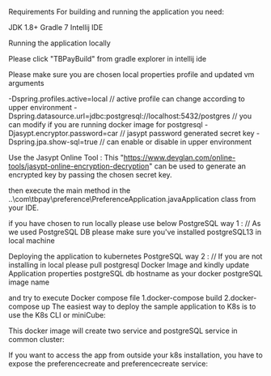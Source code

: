 Requirements
For building and running the application you need:

JDK 1.8+
Gradle 7
Intellij IDE

Running the application locally

Please click "TBPayBuild" from gradle explorer in intellij ide

Please make sure you are chosen local properties profile and updated vm arguments

-Dspring.profiles.active=local  // active profile can change according to upper environment
-Dspring.datasource.url=jdbc:postgresql://localhost:5432/postgres  // you can modify if you are running docker image for postgresql
-Djasypt.encryptor.password=car  // jasypt password generated secret key 
-Dspring.jpa.show-sql=true // can enable or disable in upper environment

Use the Jasypt Online Tool :
This "https://www.devglan.com/online-tools/jasypt-online-encryption-decryption" can be used to generate an encrypted key by passing the chosen secret key.

then execute the main method in the ..\com\tbpay\preference\PreferenceApplication.javaApplication class from your IDE.

if you have chosen to run locally please use below PostgreSQL way 1 :
// As we used PostgreSQL DB please make sure you've installed postgreSQL13 in local machine

Deploying the application to kubernetes
PostgreSQL way 2 :
// If you are not installing in local please pull postgresql Docker Image and kindly update Application properties
postgreSQL db hostname as your docker postgreSQL image name

and try to execute Docker compose file 
1.docker-compose build
2.docker-compose up
The easiest way to deploy the sample application to K8s is to use the K8s CLI or miniCube:

This docker image will create two service and postgreSQL service in common cluster:

If you want to access the app from outside your k8s installation, you have to expose the preferencecreate and preferencecreate service:



